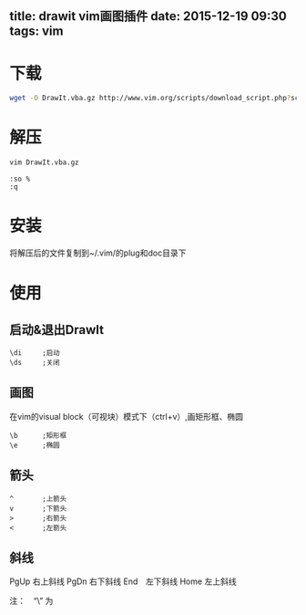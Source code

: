 title: drawit vim画图插件
date: 2015-12-19 09:30
tags: vim
---

# 下载
```bash
wget -O DrawIt.vba.gz http://www.vim.org/scripts/download_script.php?scr_id=8798
```

# 解压
```bash
vim DrawIt.vba.gz
```
```vim
:so %
:q
```

# 安装
将解压后的文件复制到~/.vim/的plug和doc目录下

# 使用

## 启动&退出DrawIt
```vim
\di     ;启动
\ds     ;关闭
```

## 画图
在vim的visual block（可视块）模式下（ctrl+v）,画矩形框、椭圆
```vim
\b      ;矩形框
\e      ;椭圆
```

## 箭头
```vim
^       ;上箭头
v       ;下箭头
>       ;右箭头
<       ;左箭头
```

## 斜线
PgUp 右上斜线
PgDn 右下斜线
End　左下斜线
Home 左上斜线

注：　“\” 为 <leader>
